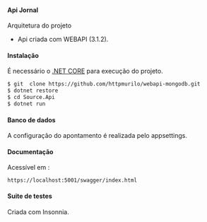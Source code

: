 #### Api Jornal


Arquitetura do projeto
- Api criada com WEBAPI (3.1.2).

#### Instalação

É necessário o [.NET CORE](https://dotnet.microsoft.com/download) para execução do projeto.

```sh
$ git  clone https://github.com/httpmurilo/webapi-mongodb.git
$ dotnet restore
$ cd Source.Api 
$ dotnet run
```
#### Banco de dados

A configuração do apontamento é realizada pelo appsettings.

#### Documentação

Acessível em :
```
https://localhost:5001/swagger/index.html
```

#### Suite de testes

Criada com Insonnia.
